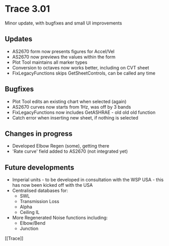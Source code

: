 # Trace 3.01
Minor update, with bugfixes and small UI improvements
## Updates
- AS2670 form now presents figures for Accel/Vel
- AS2670 now previews the values within the form
- Plot Tool maintains all marker types
- Conversion to octaves now works better, including on CVT sheet
- FixLegacyFunctions skips GetSheetControls, can be called any time
## Bugfixes
- Plot Tool edits an existing chart when selected (again)
- AS2670 curves now starts from 1Hz, was off by 3 bands
- FixLegacyFunctions now includes GetASHRAE - old old old function
- Catch error when inserting new sheet, if nothing is selected

## Changes in progress
- Developed Elbow Regen (some), getting there
- 'Rate curve' field added to AS2670 (not integrated yet)

## Future developments
- Imperial units -  to be developed in consultation with the WSP USA - this has now been kicked off with the USA
- Centralised databases for:
	- SWL 
	- Transmission Loss
	- Alpha
	- Ceiling IL
- More Regenerated Noise functions including:
	- Elbow/Bend
	- Junction

[[Trace]]